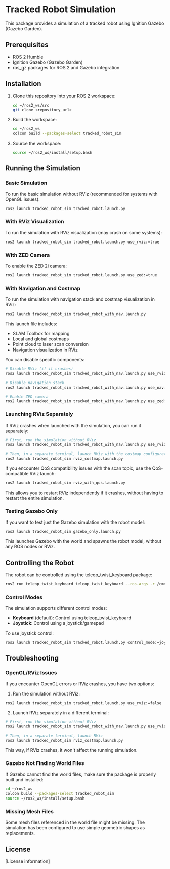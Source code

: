 # Tracked Robot Simulation

This package provides a simulation of a tracked robot using Ignition Gazebo (Gazebo Garden).

## Prerequisites

- ROS 2 Humble
- Ignition Gazebo (Gazebo Garden)
- ros_gz packages for ROS 2 and Gazebo integration

## Installation

1. Clone this repository into your ROS 2 workspace:
   ```bash
   cd ~/ros2_ws/src
   git clone <repository_url>
   ```

2. Build the workspace:
   ```bash
   cd ~/ros2_ws
   colcon build --packages-select tracked_robot_sim
   ```

3. Source the workspace:
   ```bash
   source ~/ros2_ws/install/setup.bash
   ```

## Running the Simulation

### Basic Simulation

To run the basic simulation without RViz (recommended for systems with OpenGL issues):

```bash
ros2 launch tracked_robot_sim tracked_robot.launch.py
```

### With RViz Visualization

To run the simulation with RViz visualization (may crash on some systems):

```bash
ros2 launch tracked_robot_sim tracked_robot.launch.py use_rviz:=true
```

### With ZED Camera

To enable the ZED 2i camera:

```bash
ros2 launch tracked_robot_sim tracked_robot.launch.py use_zed:=true
```

### With Navigation and Costmap

To run the simulation with navigation stack and costmap visualization in RViz:

```bash
ros2 launch tracked_robot_sim tracked_robot_with_nav.launch.py
```

This launch file includes:
- SLAM Toolbox for mapping
- Local and global costmaps
- Point cloud to laser scan conversion
- Navigation visualization in RViz

You can disable specific components:
```bash
# Disable RViz (if it crashes)
ros2 launch tracked_robot_sim tracked_robot_with_nav.launch.py use_rviz:=false

# Disable navigation stack
ros2 launch tracked_robot_sim tracked_robot_with_nav.launch.py use_nav:=false

# Enable ZED camera
ros2 launch tracked_robot_sim tracked_robot_with_nav.launch.py use_zed:=true
```

### Launching RViz Separately

If RViz crashes when launched with the simulation, you can run it separately:

```bash
# First, run the simulation without RViz
ros2 launch tracked_robot_sim tracked_robot_with_nav.launch.py use_rviz:=false

# Then, in a separate terminal, launch RViz with the costmap configuration
ros2 launch tracked_robot_sim rviz_costmap.launch.py
```

If you encounter QoS compatibility issues with the scan topic, use the QoS-compatible RViz launch:

```bash
ros2 launch tracked_robot_sim rviz_with_qos.launch.py
```

This allows you to restart RViz independently if it crashes, without having to restart the entire simulation.

### Testing Gazebo Only

If you want to test just the Gazebo simulation with the robot model:

```bash
ros2 launch tracked_robot_sim gazebo_only.launch.py
```

This launches Gazebo with the world and spawns the robot model, without any ROS nodes or RViz.

## Controlling the Robot

The robot can be controlled using the teleop_twist_keyboard package:

```bash
ros2 run teleop_twist_keyboard teleop_twist_keyboard --ros-args -r /cmd_vel:=/tracked_robot/cmd_vel
```

### Control Modes

The simulation supports different control modes:

- **Keyboard** (default): Control using teleop_twist_keyboard
- **Joystick**: Control using a joystick/gamepad

To use joystick control:

```bash
ros2 launch tracked_robot_sim tracked_robot.launch.py control_mode:=joystick
```

## Troubleshooting

### OpenGL/RViz Issues

If you encounter OpenGL errors or RViz crashes, you have two options:

1. Run the simulation without RViz:
```bash
ros2 launch tracked_robot_sim tracked_robot.launch.py use_rviz:=false
```

2. Launch RViz separately in a different terminal:
```bash
# First, run the simulation without RViz
ros2 launch tracked_robot_sim tracked_robot_with_nav.launch.py use_rviz:=false

# Then, in a separate terminal, launch RViz
ros2 launch tracked_robot_sim rviz_costmap.launch.py
```

This way, if RViz crashes, it won't affect the running simulation.

### Gazebo Not Finding World Files

If Gazebo cannot find the world files, make sure the package is properly built and installed:

```bash
cd ~/ros2_ws
colcon build --packages-select tracked_robot_sim
source ~/ros2_ws/install/setup.bash
```

### Missing Mesh Files

Some mesh files referenced in the world file might be missing. The simulation has been configured to use simple geometric shapes as replacements.

## License

[License information]
